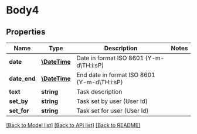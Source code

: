 # Body4

## Properties
Name | Type | Description | Notes
------------ | ------------- | ------------- | -------------
**date** | [**\DateTime**](\DateTime.md) | Date in format ISO 8601 (Y-m-d\\TH:i:sP) | 
**date_end** | [**\DateTime**](\DateTime.md) | End date in format ISO 8601 (Y-m-d\\TH:i:sP) | 
**text** | **string** | Task description | 
**set_by** | **string** | Task set by user (User Id) | 
**set_for** | **string** | Task set for user (User Id) | 

[[Back to Model list]](../README.md#documentation-for-models) [[Back to API list]](../README.md#documentation-for-api-endpoints) [[Back to README]](../README.md)

